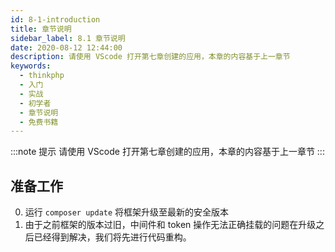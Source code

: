 ```yaml
---
id: 8-1-introduction
title: 章节说明
sidebar_label: 8.1 章节说明
date: 2020-08-12 12:44:00
description: 请使用 VScode 打开第七章创建的应用，本章的内容基于上一章节
keywords:
  - thinkphp
  - 入门
  - 实战
  - 初学者
  - 章节说明
  - 免费书籍
---
```


:::note 提示
请使用 VScode 打开第七章创建的应用，本章的内容基于上一章节
:::

## 准备工作

0. 运行 `composer update` 将框架升级至最新的安全版本
1. 由于之前框架的版本过旧，中间件和 token 操作无法正确挂载的问题在升级之后已经得到解决，我们将先进行代码重构。
